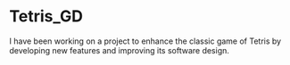# Tetris_GD
I have been working on a project to enhance the classic game of Tetris by developing new features and improving its software design.
